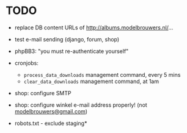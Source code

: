 # TODO

* replace DB content URLs of http://albums.modelbrouwers.nl/...
* test e-mail sending (django, forum, shop)
* phpBB3: "you must re-authenticate yourself"
* cronjobs:
    - `process_data_downloads` management command, every 5 mins
    - `clear_data_downloads` management command, at 1am

* shop: configure SMTP
* shop: configure winkel e-mail address properly! (not modelbrouwers@gmail.com)
* robots.txt - exclude staging*
